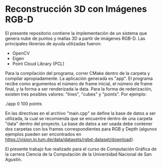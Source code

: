 # Reconstrucción 3D con Imágenes RGB-D

El presente repositorio contiene la implementación de un sistema que genera nube de puntos y mallas 3D a partir de imágenes RGB-D. Las principales librerías de ayuda utilizadas fueron:

  - OpenCV
  - Eigen
  - Point Cloud Library (PCL)
  
Para la compilación del programa, correr CMake dentro de la carpeta y compilar apropiadamente. La aplicación generada es "app". El programa recibe como argumentos el número de frame inicial, el número de frame final, y la forma a ser renderizada la data. Para la forma de rederización, existen tres posibles valores: "lines", "cubes" y "points". Por ejemplo:

./app 0 100 points

En las directivas en el archivo "main.cpp" se define la base de datos a ser utilizada, la cual se recomienda que se encuentre dentro de una carpeta "data" dentro del proyecto. La base de datos a ser usada debe contener dos carpetas con los frames correspondientes para RGB y Depth (algunos ejemplos pueden ser encontrados en https://vision.in.tum.de/data/datasets/rgbd-dataset/download).

El presente trabajo fue realizado para el curso de Computación Gráfica de la carrera Ciencia de la Computación de la Universidad Nacional de San Agustín.
